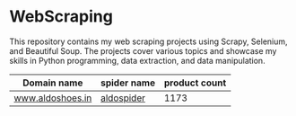 # WebScraping
This repository contains my web scraping projects using Scrapy, Selenium, and Beautiful Soup. The projects cover various topics and showcase my skills in Python programming, data extraction, and data manipulation.

| Domain name   | spider name   |product count |
| ---- | ---- |----|
| www.aldoshoes.in|[aldospider](https://github.com/eujinty-rathna/WebScraping/blob/main/aldoshoes/spiders/aldo.py)|1173|
